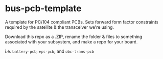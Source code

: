# bus-pcb-template
A template for PC/104 compliant PCBs. Sets forward form factor constraints required by the satellite & the transceiver we're using. 
    
    
Download this repo as a .ZIP, rename the folder & files to something associated with your subsystem, and make a repo for your board.
   
i.e. `battery-pcb`, `eps-pcb`, and `obc-trans-pcb`

